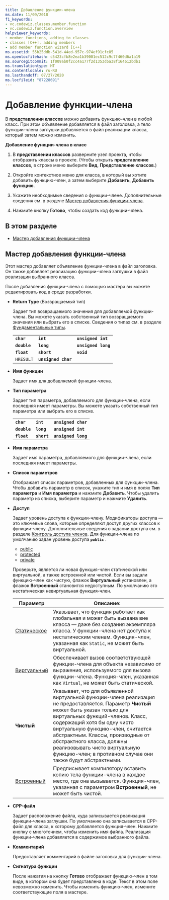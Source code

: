 ```yaml
---
title: Добавление функции-члена
ms.date: 11/09/2018
f1_keywords:
- vc.codewiz.classes.member.function
- vc.codewiz.function.overview
helpviewer_keywords:
- member functions, adding to classes
- classes [C++], adding members
- add member function wizard [C++]
ms.assetid: 55b25ddb-541d-44ed-957c-974ef91cfc85
ms.openlocfilehash: c5423cfb8e2ea1b39001ec512c9c7f460d6a1a19
ms.sourcegitcommit: 1f009ab0f2cc4a177f2d1353d5a38f164612bdb1
ms.translationtype: HT
ms.contentlocale: ru-RU
ms.lasthandoff: 07/27/2020
ms.locfileid: "87228691"
---
```

# <a name="add-a-member-function"></a>Добавление функции-члена

В **представлении классов** можно добавить функцию-член в любой класс. При этом объявление добавляется в файл заголовка, а тело функции-члена заглушки добавляется в файл реализации класса, который затем можно изменить.

**Добавление функции-члена в класс**

1. В **представлении классов** разверните узел проекта, чтобы отобразить классы в проекте. (Чтобы открыть **представление классов**, в строке меню выберите **Вид**, **Представление классов**.)

1. Откройте контекстное меню для класса, в который вы хотите добавить функцию-член, а затем выберите **Добавить**, **Добавить функцию**.

1. Укажите необходимые сведения о функции-члене. Дополнительные сведения см. в разделе [Мастер добавления функции-члена](#add-member-function-wizard).

1. Нажмите кнопку **Готово**, чтобы создать код функции-члена.

## <a name="in-this-section"></a>В этом разделе

- [Мастер добавления функции-члена](#add-member-function-wizard)

## <a name="add-member-function-wizard"></a>Мастер добавления функции-члена

Этот мастер добавляет объявление функции-члена в файл заголовка. Он также добавляет реализацию функции-члена заглушки в файл реализации выбранного класса.

После добавления функции-члена с помощью мастера вы можете редактировать код в среде разработки.

- **Return Type** (Возвращаемый тип)

  Задает тип возвращаемого значения для добавляемой функции-члена. Вы можете указать собственный тип возвращаемого значения или выбрать его в списке. Сведения о типах см. в разделе [Фундаментальные типы](../cpp/fundamental-types-cpp.md).

  | | | |
  |---|---|---|
  | **`char`** | **`int`** | **`unsigned int`** |
  | **`double`** | **`long`** | **`unsigned long`** |
  | **`float`** | **`short`** | **`void`** |
  | `HRESULT` | **`unsigned char`** | |

- **Имя функции**

  Задает имя для добавляемой функции-члена.

- **Тип параметра**

  Задает тип параметра, добавляемого для функции-члена, если последняя имеет параметры. Вы можете указать собственный тип параметра или выбрать его в списке.

  | | | |
  |---|---|---|
  | **`char`** | **`int`** | **`unsigned char`** |
  | **`double`** | **`long`** | **`unsigned int`** |
  | **`float`** | **`short`** | **`unsigned long`** |

- **Имя параметра**

  Задает имя параметра, добавляемого для функции-члена, если последняя имеет параметры.

- **Список параметров**

  Отображает список параметров, добавленных для функции-члена. Чтобы добавить параметр в список, укажите тип и имя в полях **Тип параметра** и **Имя параметра** и нажмите **Добавить**. Чтобы удалить параметр из списка, выберите параметр и нажмите **Удалить**.

- **Доступ**

  Задает уровень доступа к функции-члену. Модификаторы доступа — это ключевые слова, которые определяют доступ других классов к функции-члену. Дополнительные сведения о задании доступа см. в разделе [Контроль доступа членов](../cpp/member-access-control-cpp.md). Для функции-члена по умолчанию задан уровень доступа **`public`** .

  - [public](../cpp/public-cpp.md)
  - [protected](../cpp/protected-cpp.md)
  - [private](../cpp/private-cpp.md)

  Проверьте, является ли новая функция-член статической или виртуальной, а также встроенной или чистой. Если вы задали функцию-член как чистую, флажок **Виртуальный** установлен, а флажок **Встроенный** становится недоступным. По умолчанию это нестатическая невиртуальная функция-член.

  | Параметр | Описание: |
  |--------|-------------|
  | [Статическое](../cpp/storage-classes-cpp.md) |  Указывает, что функция работает как глобальная и может быть вызвана вне класса — даже без создания экземпляра класса. У функции-члена нет доступа к нестатическим членам. Функция-член, указанная как `Static`, не может быть виртуальной. |
  | [Виртуальный](../cpp/virtual-cpp.md) | Обеспечивает вызов соответствующей функции-члена для объекта независимо от выражения, используемого для вызова функции-члена. Функция-член, указанная как `Virtual`, не может быть статической. |
  | **Чистый** | Указывает, что для объявленной виртуальной функции-члена реализация не предоставляется. Параметр **Чистый** может быть указан только для виртуальных функций-членов. Класс, содержащий хотя бы одну чисто виртуальную функцию-член, считается абстрактным. Классы, производные от абстрактного класса, должны реализовывать чисто виртуальную функцию-член; в противном случае они также будут абстрактными. |
  | [Встроенный](../cpp/inline-functions-cpp.md) | Предписывает компилятору вставить копию тела функции-члена в каждое место, где она вызывается. Функция-член, указанная с параметром **Встроенный**, не может быть чистой. |

- **CPP-файл**

  Задает расположение файла, куда записывается реализация функции-члена заглушки. По умолчанию она записывается в CPP-файл для класса, к которому добавляется функция-член. Нажмите кнопку с многоточием, чтобы изменить имя файла. Реализация функции-члена добавляется в содержимое выбранного файла.

- **Комментарий**

  Предоставляет комментарий в файле заголовка для функции-члена.

- **Сигнатура функции**

  После нажатия на кнопку **Готово** отображает функцию-член в том виде, в котором она будет представлена в коде. Текст в этом поле невозможно изменить. Чтобы изменить функцию-член, измените соответствующие поля в мастере.
